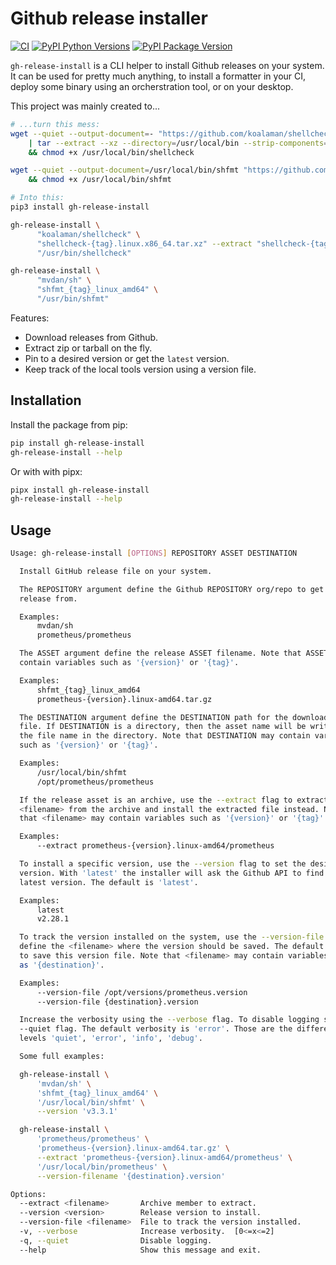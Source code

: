 # Github release installer

[![CI](https://github.com/jooola/gh-release-install/actions/workflows/ci.yml/badge.svg)](https://github.com/jooola/gh-release-install/actions/workflows/ci.yml)
[![PyPI Python Versions](https://img.shields.io/pypi/pyversions/gh-release-install.svg)](https://pypi.org/project/gh-release-install/)
[![PyPI Package Version](https://img.shields.io/pypi/v/gh-release-install.svg)](https://pypi.org/project/gh-release-install/)

`gh-release-install` is a CLI helper to install Github releases on your system.
It can be used for pretty much anything, to install a formatter in your CI, deploy
some binary using an orcherstration tool, or on your desktop.

This project was mainly created to...

```sh
# ...turn this mess:
wget --quiet --output-document=- "https://github.com/koalaman/shellcheck/releases/download/v0.7.1/shellcheck-v0.7.1.linux.x86_64.tar.xz" \
    | tar --extract --xz --directory=/usr/local/bin --strip-components=1 --wildcards 'shellcheck*/shellcheck' \
    && chmod +x /usr/local/bin/shellcheck

wget --quiet --output-document=/usr/local/bin/shfmt "https://github.com/mvdan/sh/releases/download/v3.2.1/shfmt_v3.2.1_linux_amd64" \
    && chmod +x /usr/local/bin/shfmt

# Into this:
pip3 install gh-release-install

gh-release-install \
      "koalaman/shellcheck" \
      "shellcheck-{tag}.linux.x86_64.tar.xz" --extract "shellcheck-{tag}/shellcheck" \
      "/usr/bin/shellcheck"

gh-release-install \
      "mvdan/sh" \
      "shfmt_{tag}_linux_amd64" \
      "/usr/bin/shfmt"
```

Features:

- Download releases from Github.
- Extract zip or tarball on the fly.
- Pin to a desired version or get the `latest` version.
- Keep track of the local tools version using a version file.

## Installation

Install the package from pip:

```sh
pip install gh-release-install
gh-release-install --help
```

Or with with pipx:

```sh
pipx install gh-release-install
gh-release-install --help
```

## Usage

```sh
Usage: gh-release-install [OPTIONS] REPOSITORY ASSET DESTINATION

  Install GitHub release file on your system.

  The REPOSITORY argument define the Github REPOSITORY org/repo to get the
  release from.

  Examples:
      mvdan/sh
      prometheus/prometheus

  The ASSET argument define the release ASSET filename. Note that ASSET may
  contain variables such as '{version}' or '{tag}'.

  Examples:
      shfmt_{tag}_linux_amd64
      prometheus-{version}.linux-amd64.tar.gz

  The DESTINATION argument define the DESTINATION path for the downloaded
  file. If DESTINATION is a directory, then the asset name will be written as
  the file name in the directory. Note that DESTINATION may contain variables
  such as '{version}' or '{tag}'.

  Examples:
      /usr/local/bin/shfmt
      /opt/prometheus/prometheus

  If the release asset is an archive, use the --extract flag to extract the
  <filename> from the archive and install the extracted file instead. Note
  that <filename> may contain variables such as '{version}' or '{tag}'.

  Examples:
      --extract prometheus-{version}.linux-amd64/prometheus

  To install a specific version, use the --version flag to set the desired
  version. With 'latest' the installer will ask the Github API to find the
  latest version. The default is 'latest'.

  Examples:
      latest
      v2.28.1

  To track the version installed on the system, use the --version-file flag to
  define the <filename> where the version should be saved. The default is not
  to save this version file. Note that <filename> may contain variables such
  as '{destination}'.

  Examples:
      --version-file /opt/versions/prometheus.version
      --version-file {destination}.version

  Increase the verbosity using the --verbose flag. To disable logging set the
  --quiet flag. The default verbosity is 'error'. Those are the different log
  levels 'quiet', 'error', 'info', 'debug'.

  Some full examples:

  gh-release-install \
      'mvdan/sh' \
      'shfmt_{tag}_linux_amd64' \
      '/usr/local/bin/shfmt' \
      --version 'v3.3.1'

  gh-release-install \
      'prometheus/prometheus' \
      'prometheus-{version}.linux-amd64.tar.gz' \
      --extract 'prometheus-{version}.linux-amd64/prometheus' \
      '/usr/local/bin/prometheus' \
      --version-filename '{destination}.version'

Options:
  --extract <filename>       Archive member to extract.
  --version <version>        Release version to install.
  --version-file <filename>  File to track the version installed.
  -v, --verbose              Increase verbosity.  [0<=x<=2]
  -q, --quiet                Disable logging.
  --help                     Show this message and exit.
```
